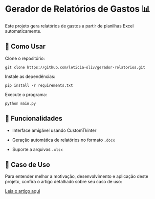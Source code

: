 
# Gerador de Relatórios de Gastos 📊
Este projeto gera relatórios de gastos a partir de planilhas Excel automaticamente.

## 🚀 Como Usar
Clone o repositório:

    git clone https://github.com/leticia-oliv/gerador-relatorios.git

Instale as dependências:

    pip install -r requirements.txt

Execute o programa:

    python main.py

## 📌 Funcionalidades
- Interface amigável usando CustomTkinter

- Geração automática de relatórios no formato `.docx`

- Suporte a arquivos `.xlsx`

## 📄 Caso de Uso

Para entender melhor a motivação, desenvolvimento e aplicação deste projeto, confira o artigo detalhado sobre seu caso de uso:

[Leia o artigo aqui](https://medium.com/@leticiaoliv.araujo/automatizando-relat%C3%B3rios-com-python-um-caso-real-de-facilidade-no-escrit%C3%B3rio-915a82f1f02c)
